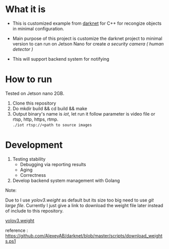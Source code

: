 # What it is
+ This is customized example from [darknet](https://github.com/AlexeyAB/darknet/) for C++ for recongize objects in minimal configuration.

+ Main purpose of this project is customize the darknet project to minimal version to can run on Jetson Nano for create *a security camera ( human detector )* 

+ This will support backend system for notifying

# How to run
Tested on Jetson nano 2GB.
1. Clone this repository
2. Do mkdir build && cd build && make
3. Output binary's name is *iot*, let run it follow parameter is video file or rtsp, http, https, rtmp.  
` ./iot rtsp://<path to source images `

# Development
1. Testing stability
	+ Debugging via reporting results
	+ Aging 
	+ Correctness
2. Develop backend system management with Golang

Note:  

Due to I use *yolov3.weight* as default but its size too big need to use *git large file*. Currently I just give a link to download the weight file later instead of include to this repository.

[yolov3.weight](https://pjreddie.com/media/files/yolov3.weights)

reference : https://github.com/AlexeyAB/darknet/blob/master/scripts/download_weights.ps1
